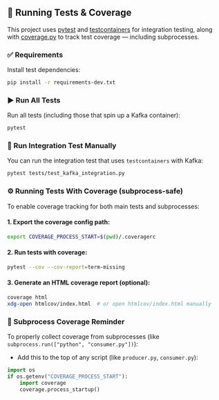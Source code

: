 ## 🧪 Running Tests & Coverage

This project uses [pytest](https://docs.pytest.org/) and [testcontainers](https://pypi.org/project/testcontainers/) for integration testing, along with [coverage.py](https://coverage.readthedocs.io/) to track test coverage — including subprocesses.

### ✅ Requirements

Install test dependencies:

```bash
pip install -r requirements-dev.txt
```

### ▶️ Run All Tests

Run all tests (including those that spin up a Kafka container):

```bash
pytest
```

### 🧪 Run Integration Test Manually

You can run the integration test that uses `testcontainers` with Kafka:

```bash
pytest tests/test_kafka_integration.py
```

### ⚙️ Running Tests With Coverage (subprocess-safe)

To enable coverage tracking for both main tests and subprocesses:

#### 1. Export the coverage config path:

```bash
export COVERAGE_PROCESS_START=$(pwd)/.coveragerc
```

#### 2. Run tests with coverage:

```bash
pytest --cov --cov-report=term-missing
```

#### 3. Generate an HTML coverage report (optional):

```bash
coverage html
xdg-open htmlcov/index.html  # or open htmlcov/index.html manually
```

### 🧠 Subprocess Coverage Reminder

To properly collect coverage from subprocesses (like `subprocess.run(["python", "consumer.py"])`):

- Add this to the top of any script (like `producer.py`, `consumer.py`):

```python
import os
if os.getenv("COVERAGE_PROCESS_START"):
    import coverage
    coverage.process_startup()
```

